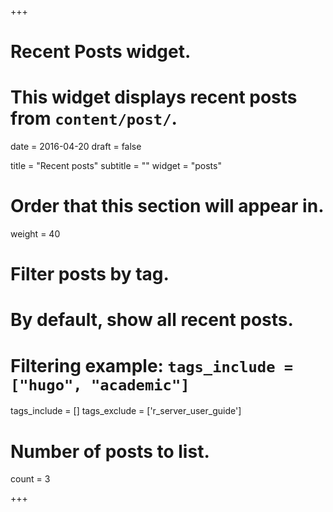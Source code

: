 +++
# Recent Posts widget.
# This widget displays recent posts from `content/post/`.

date = 2016-04-20
draft = false

title = "Recent posts"
subtitle = ""
widget = "posts"

# Order that this section will appear in.
weight = 40

# Filter posts by tag.
#  By default, show all recent posts.
#  Filtering example: `tags_include = ["hugo", "academic"]`
tags_include = []
tags_exclude = ['r_server_user_guide']

# Number of posts to list.
count = 3

+++

